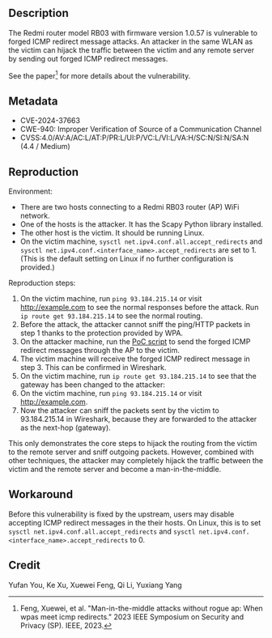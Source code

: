 ## Description

The Redmi router model RB03 with firmware version 1.0.57 is vulnerable to forged ICMP redirect message attacks. An attacker in the same WLAN as the victim can hijack the traffic between the victim and any remote server by sending out forged ICMP redirect messages.

See the paper[^icmp-redirect] for more details about the vulnerability.

[^icmp-redirect]: Feng, Xuewei, et al. "Man-in-the-middle attacks without rogue ap: When wpas meet icmp redirects." 2023 IEEE Symposium on Security and Privacy (SP). IEEE, 2023.

## Metadata

-   CVE-2024-37663
-   CWE-940: Improper Verification of Source of a Communication Channel
-   CVSS:4.0/AV:A/AC:L/AT:P/PR:L/UI:P/VC:L/VI:L/VA:H/SC:N/SI:N/SA:N (4.4 / Medium)

## Reproduction

Environment:

-   There are two hosts connecting to a Redmi RB03 router (AP) WiFi network.
-   One of the hosts is the attacker. It has the Scapy Python library installed.
-   The other host is the victim. It should be running Linux.
-   On the victim machine, `sysctl net.ipv4.conf.all.accept_redirects` and `sysctl net.ipv4.conf.<interface_name>.accept_redirects` are set to 1. (This is the default setting on Linux if no further configuration is provided.)

Reproduction steps:

1.  On the victim machine, run `ping 93.184.215.14` or visit <http://example.com> to see the normal responses before the attack. Run `ip route get 93.184.215.14` to see the normal routing.
2.  Before the attack, the attacker cannot sniff the ping/HTTP packets in step 1 thanks to the protection provided by WPA.
3.  On the attacker machine, run the [PoC script](./forge_redirect.py) to send the forged ICMP redirect messages through the AP to the victim.
4.  The victim machine will receive the forged ICMP redirect message in step 3. This can be confirmed in Wireshark.
5.  On the victim machine, run `ip route get 93.184.215.14` to see that the gateway has been changed to the attacker:
6.  On the victim machine, run `ping 93.184.215.14` or visit <http://example.com>.
7.  Now the attacker can sniff the packets sent by the victim to 93.184.215.14 in Wireshark, because they are forwarded to the attacker as the next-hop (gateway).

This only demonstrates the core steps to hijack the routing from the victim to the remote server and sniff outgoing packets. However, combined with other techniques, the attacker may completely hijack the traffic between the victim and the remote server and become a man-in-the-middle.

## Workaround

Before this vulnerability is fixed by the upstream, users may disable accepting ICMP redirect messages in the their hosts. On Linux, this is to set `sysctl net.ipv4.conf.all.accept_redirects` and `sysctl net.ipv4.conf.<interface_name>.accept_redirects` to 0.

## Credit

Yufan You, Ke Xu, Xuewei Feng, Qi Li, Yuxiang Yang
